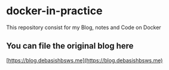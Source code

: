 # docker-in-practice

This repository consist for my Blog, notes and Code on Docker

## You can file the original blog here

[https://blog.debasishbsws.me](https://blog.debasishbsws.me)
